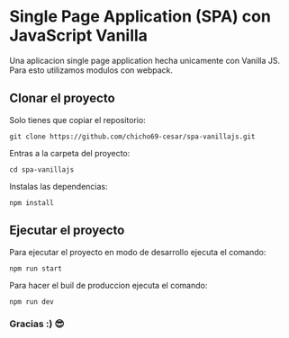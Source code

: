 # Single Page Application (SPA) con JavaScript Vanilla

Una aplicacion single page application hecha unicamente con 
Vanilla JS. Para esto utilizamos modulos con webpack.

## Clonar el proyecto

Solo tienes que copiar el repositorio: 

    git clone https://github.com/chicho69-cesar/spa-vanillajs.git

Entras a la carpeta del proyecto: 

    cd spa-vanillajs

Instalas las dependencias: 

    npm install


## Ejecutar el proyecto

Para ejecutar el proyecto en modo de desarrollo ejecuta el comando:

    npm run start

Para hacer el buil de produccion ejecuta el comando: 

    npm run dev


### Gracias :) 😎